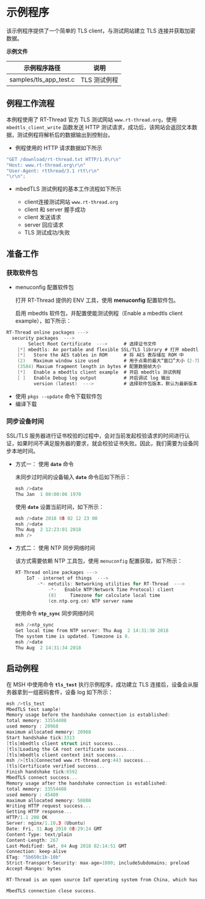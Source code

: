 # 示例程序

该示例程序提供了一个简单的 TLS client，与测试网站建立 TLS 连接并获取加密数据。

**示例文件**

| 示例程序路径                   | 说明 |
| ----                          | ---- |
| samples/tls_app_test.c        | TLS 测试例程 |

## 例程工作流程

本例程使用了 RT-Thread 官方 TLS 测试网站 `www.rt-thread.org`，使用 `mbedtls_client_write` 函数发送 HTTP 测试请求，成功后，该网站会返回文本数据，测试例程将解析后的数据输出到控制台。

- 例程使用的 HTTP 请求数据如下所示

```c
"GET /download/rt-thread.txt HTTP/1.0\r\n"
"Host: www.rt-thread.org\r\n"
"User-Agent: rtthread/3.1 rtt\r\n"
"\r\n";
```

- mbedTLS 测试例程的基本工作流程如下所示

    - client连接测试网站 `www.rt-thread.org`
    - client 和 server 握手成功
    - client 发送请求
    - server 回应请求
    - TLS 测试成功/失败

## 准备工作

### 获取软件包

- menuconfig 配置软件包

    打开 RT-Thread 提供的 ENV 工具，使用 **menuconfig** 配置软件包。

    启用 mbedtls 软件包，并配置使能测试例程（Enable a mbedtls client example），如下所示：

```c
RT-Thread online packages --->
  security packages  --->
        Select Root Certificate  --->      # 选择证书文件
    [*] mbedtls: An portable and flexible SSL/TLS library # 打开 mbedtls 软件包
    [*]   Store the AES tables in ROM      # 将 AES 表存储在 ROM 中
    (2)   Maximum window size used         # 用于点乘的最大“窗口”大小（2-7）
    (3584) Maxium fragment length in bytes # 配置数据帧大小
    [*]   Enable a mbedtls client example  # 开启 mbedtls 测试例程
    [ ]   Enable Debug log output          # 开启调试 log 输出
          version (latest)  --->           # 选择软件包版本，默认为最新版本
```

- 使用 `pkgs --update` 命令下载软件包
- 编译下载

### 同步设备时间

SSL/TLS 服务器进行证书校验的过程中，会对当前发起校验请求的时间进行认证，如果时间不满足服务器的要求，就会校验证书失败。因此，我们需要为设备同步本地时间。

- 方式一： 使用 **`date`** 命令

    未同步过时间的设备输入 **`date`** 命令后如下所示：

    ```c
    msh />date
    Thu Jan  1 00:00:06 1970
    ```

    使用 **`date`** 设置当前时间，如下所示：

    ```c
    msh />date 2018 08 02 12 23 00
    msh />date
    Thu Aug  2 12:23:01 2018
    msh />
    ```

- 方式二： 使用 NTP 同步网络时间

    该方式需要依赖 NTP 工具包，使用 `menuconfig` 配置获取，如下所示：

    ```c
    RT-Thread online packages --->
        IoT - internet of things  --->
            -*- netutils: Networking utilities for RT-Thread  --->
                -*-   Enable NTP(Network Time Protocol) client
                (8)     Timezone for calculate local time
                (cn.ntp.org.cn) NTP server name
    ```

    使用命令 **`ntp_sync`** 同步网络时间

    ```c
    msh />ntp_sync
    Get local time from NTP server: Thu Aug  2 14:31:30 2018
    The system time is updated. Timezone is 8.
    msh />date
    Thu Aug  2 14:31:34 2018
    ```

## 启动例程

在 MSH 中使用命令 **`tls_test`** 执行示例程序，成功建立 TLS 连接后，设备会从服务器拿到一组密码套件，设备 log 如下所示：

```c
msh />tls_test
MbedTLS test sample!
Memory usage before the handshake connection is established:
total memory: 33554408
used memory : 20968
maximum allocated memory: 20968
Start handshake tick:3313
[tls]mbedtls client struct init success...
[tls]Loading the CA root certificate success...
[tls]mbedtls client context init success...
msh />[tls]Connected www.rt-thread.org:443 success...
[tls]Certificate verified success...
Finish handshake tick:6592
MbedTLS connect success...
Memory usage after the handshake connection is established:
total memory: 33554408
used memory : 45480
maximum allocated memory: 50808
Writing HTTP request success...
Getting HTTP response...
HTTP/1.1 200 OK
Server: nginx/1.10.3 (Ubuntu)
Date: Fri, 31 Aug 2018 08:29:24 GMT
Content-Type: text/plain
Content-Length: 267
Last-Modified: Sat, 04 Aug 2018 02:14:51 GMT
Connection: keep-alive
ETag: "5b650c1b-10b"
Strict-Transport-Security: max-age=1800; includeSubdomains; preload
Accept-Ranges: bytes

RT-Thread is an open source IoT operating system from China, which has strong scalability: from a tiny kernel running on a tiny core, for example ARM Cortex-M0, or Cortex-M3/4/7, to a rich feature system running on MIPS32, ARM Cortex-A8, ARM Cortex-A9 DualCore etc.

MbedTLS connection close success.
```
